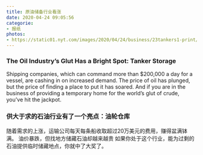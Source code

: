 ```yaml
---
title: 原油储备行业看涨
date: 2020-04-24 09:05:56
categorie: 
- 报纸
photos: 
- https://static01.nyt.com/images/2020/04/24/business/23tankers1-print/23tankers-5-videoSixteenByNineJumbo1600.jpg
---
```

### The Oil Industry’s Glut Has a Bright Spot: Tanker Storage
Shipping companies, which can command more than $200,000 a day for a vessel, are cashing in on increased demand.
The price of oil has plunged, but the price of finding a place to put it has soared.
And if you are in the business of providing a temporary home for the world’s glut of crude, you’ve hit the jackpot.

###  供大于求的石油行业有了一个亮点：油轮仓库
随着需求的上涨，运输公司每天每条船收取超过20万美元的费用，赚得盆满钵满。
油价暴跌，但找地方储藏石油却越来越贵
如果你处于这个行业，能为过剩的石油提供临时储藏地点，你就中了大奖了。
